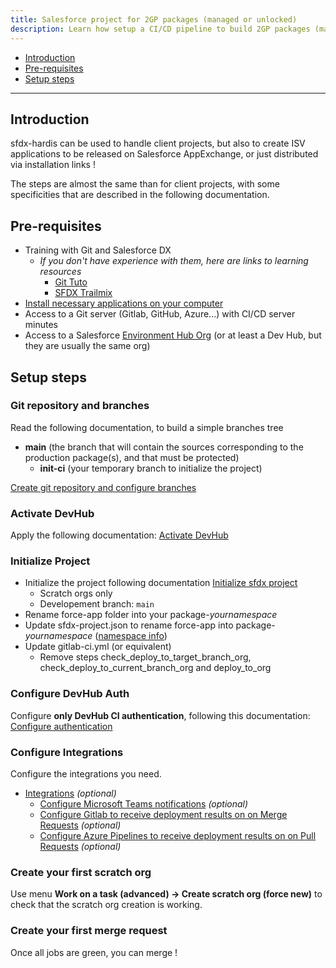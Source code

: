 ```yaml
---
title: Salesforce project for 2GP packages (managed or unlocked)
description: Learn how setup a CI/CD pipeline to build 2GP packages (managed packages or unlocked packages)
---
```

<!-- markdownlint-disable MD013 -->

- [Introduction](#introduction)
- [Pre-requisites](#pre-requisites)
- [Setup steps](#setup-steps)

___

## Introduction

sfdx-hardis can be used to handle client projects, but also to create ISV applications to be released on Salesforce AppExchange, or just distributed via installation links !

The steps are almost the same than for client projects, with some specificities that are described in the following documentation.

## Pre-requisites

- Training with Git and Salesforce DX
  - _If you don't have experience with them, here are links to learning resources_
    - [Git Tuto](https://learngitbranching.js.org/)
    - [SFDX Trailmix](https://trailhead.salesforce.com/fr/users/manueljohnson/trailmixes/sfdx)
- [Install necessary applications on your computer](salesforce-ci-cd-use-install.md)
- Access to a Git server (Gitlab, GitHub, Azure...) with CI/CD server minutes
- Access to a Salesforce [Environment Hub Org](https://developer.salesforce.com/docs/atlas.en-us.packagingGuide.meta/packagingGuide/environment_hub_intro.htm) (or at least a Dev Hub, but they are usually the same org)

## Setup steps

### Git repository and branches

Read the following documentation, to build a simple branches tree

- **main** (the branch that will contain the sources corresponding to the production package(s), and that must be protected)
  - **init-ci** (your temporary branch to initialize the project)

[Create git repository and configure branches](salesforce-ci-cd-setup-git.md)

### Activate DevHub

Apply the following documentation: [Activate DevHub](salesforce-ci-cd-setup-activate-org.md)

### Initialize Project

- Initialize the project following documentation [Initialize sfdx project](salesforce-ci-cd-setup-init-project.md)
  - Scratch orgs only
  - Developement branch: `main`
- Rename force-app folder into your package-_yournamespace_
- Update sfdx-project.json to rename force-app into package-_yournamespace_ ([namespace info](https://developer.salesforce.com/docs/atlas.en-us.sfdx_dev.meta/sfdx_dev/sfdx_dev_dev2gp_plan_namespaces.htm))
- Update gitlab-ci.yml (or equivalent)
  - Remove steps check_deploy_to_target_branch_org, check_deploy_to_current_branch_org and deploy_to_org

### Configure DevHub Auth

Configure **only DevHub CI authentication**, following this documentation: [Configure authentication](salesforce-ci-cd-setup-auth.md)

### Configure Integrations

Configure the integrations you need.

- [Integrations](salesforce-ci-cd-setup-integrations-home.md) _(optional)_
  - [Configure Microsoft Teams notifications](salesforce-ci-cd-setup-integration-ms-teams.md) _(optional)_
  - [Configure Gitlab to receive deployment results on on Merge Requests](salesforce-ci-cd-setup-integration-gitlab.md) _(optional)_
  - [Configure Azure Pipelines to receive deployment results on on Pull Requests](salesforce-ci-cd-setup-integration-azure.md) _(optional)_

### Create your first scratch org

Use menu **Work on a task (advanced) -> Create scratch org (force new)** to check that the scratch org creation is working.

### Create your first merge request

Once all jobs are green, you can merge !


